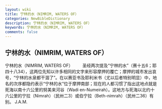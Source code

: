 ```yaml
---
layout: wiki
title: 宁林的水（NIMRIM, WATERS OF）
categories: NewBibleDictionary
description: 宁林的水（NIMRIM, WATERS OF）
keywords: 宁林的水（NIMRIM, WATERS OF）
comments: false
---
```


## 宁林的水（NIMRIM, WATERS OF）



宁林的水（NIMRIM, WATERS OF）
　　圣经两次提及“宁林的水”（赛十五6；耶四十八34），这两位先知以许多相同的文字来形容摩押的覆亡；摩押的城市发出哀号，“宁林的水泉都干涸了”。在以赛亚书及耶利米书（尤以后者特别明显）中，地名的次序都隐约表示“宁林的水”位于摩押南部；现在的人都习惯了指出这地点就是死海以南十六公里的努美来河谷（Wadi en-Numeirah）。这地方与死海以北约十六公里的宁拉（Nimrah）（民卅二3）或伯宁拉（Beth-nimrah）（民卅二36）有别。
J.A.M.




